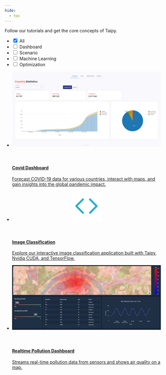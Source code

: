 ```yaml
---
hide:
  - toc
---
```


Follow our tutorials and get the core concepts of Taipy.

<!-- Filters -->
<ul class="tp-pills-list tp-pills-filter">
  <li>
    <input type="checkbox" name="filter-all" id="filter-all" value="all" checked>
    <label class="tp-pill" for="filter-all">
      <span>All</span>
    </label>
  </li>
  <li>
    <input type="checkbox" name="filter-dashboard" id="filter-dashboard" value="dashboard">
    <label class="tp-pill" for="filter-dashboard">
      <span>Dashboard</span>
    </label>
  </li>
  <li>
    <input type="checkbox" name="filter-scenario" id="filter-scenario" value="scenario">
    <label class="tp-pill" for="filter-scenario">
      <span>Scenario</span>
    </label>
  </li>
  <li>
    <input type="checkbox" name="filter-ai" id="filter-ai" value="ai">
    <label class="tp-pill" for="filter-ai">
      <span>Machine Learning</span>
    </label>
  </li>
  <li>
    <input type="checkbox" name="filter-optimization" id="filter-optimization" value="optimization">
    <label class="tp-pill" for="filter-optimization">
      <span>Optimization</span>
    </label>
  </li>
</ul>

<ul class="tp-row tp-row--gutter-sm tp-filtered">
  <li class="tp-col-12 tp-col-md-6 d-flex" data-keywords="gui ai dashboard multi-page maps scenario datanode">
    <a class="tp-content-card tp-content-card--horizontal tp-content-card--small" href="covid_dashboard/">
      <header class="tp-content-card-header">
        <img class="tp-content-card-image" src="covid_dashboard/images/covid-dashboard-country.png">
      </header>
      <div class="tp-content-card-body">
        <h4>Covid Dashboard</h4>
        <p>
          Forecast COVID-19 data for various countries, interact with maps, and gain insights into the global pandemic impact.
        </p>
      </div>
    </a>
  </li>
  <li class="tp-col-12 tp-col-md-6 d-flex" data-keywords="gui ai classification">
    <a class="tp-content-card tp-content-card--horizontal tp-content-card--small" href="image_classif/">
      <header class="tp-content-card-header">
        <img class="tp-content-card-image" src="image_classif/images/icon-code.svg">
      </header>
      <div class="tp-content-card-body">
        <h4>Image Classification</h4>
        <p>
          Explore our interactive image classification application built with Taipy, Nvidia CUDA, and TensorFlow.
        </p>
      </div>
    </a>
  </li>
  <li class="tp-col-12 tp-col-md-6 d-flex" data-keywords="gui dashboard vizelement layout chart">
    <a class="tp-content-card tp-content-card--horizontal tp-content-card--small" href="pollution_sensors/">
      <header class="tp-content-card-header">
        <img class="tp-content-card-image" src="pollution_sensors/images/pollution_dashboard.png">
      </header>
      <div class="tp-content-card-body">
        <h4>Realtime Pollution Dashboard</h4>
        <p>
          Streams real-time pollution data from sensors and shows air quality on a map.
        </p>
      </div>
    </a>
  </li>
</ul>

